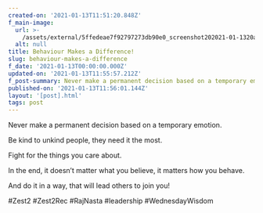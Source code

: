```yaml
---
created-on: '2021-01-13T11:51:20.848Z'
f_main-image:
  url: >-
    /assets/external/5ffedeae7f92797273db90e0_screenshot202021-01-1320at2011.50.36.png
  alt: null
title: Behaviour Makes a Difference!
slug: behaviour-makes-a-difference
f_date: '2021-01-13T00:00:00.000Z'
updated-on: '2021-01-13T11:55:57.212Z'
f_post-summary: Never make a permanent decision based on a temporary emotion.
published-on: '2021-01-13T11:56:01.144Z'
layout: '[post].html'
tags: post
---
```


Never make a permanent decision based on a temporary emotion.

Be kind to unkind people, they need it the most.

Fight for the things you care about.

In the end, it doesn’t matter what you believe, it matters how you behave.

And do it in a way, that will lead others to join you!

#Zest2 #Zest2Rec #RajNasta #leadership #WednesdayWisdom  

‍
